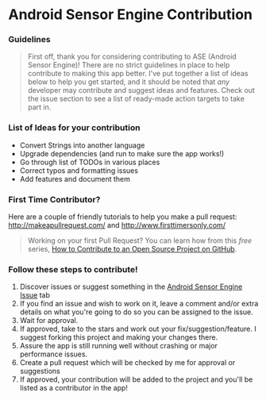 # Android Sensor Engine Contribution

### Guidelines 

>First off, thank you for considering contributing to ASE (Android Sensor Engine)! There are no strict guidelines in place to help contribute to making this app better. I've put together a list of ideas below to help you get started, and it should be noted that *any* developer may contribute and suggest ideas and features. Check out the issue section to see a list of ready-made action targets to take part in.
>

### List of Ideas for your contribution

- Convert Strings into another language
- Upgrade dependencies (and run to make sure the app works!)
- Go through list of TODOs in various places
- Correct typos and formatting issues
- Add features and document them

### First Time Contributor?
Here are a couple of friendly tutorials to help you make a pull request: http://makeapullrequest.com/ and http://www.firsttimersonly.com/

> Working on your first Pull Request? You can learn how from this *free* series, [How to Contribute to an Open Source Project on GitHub](https://app.egghead.io/playlists/how-to-contribute-to-an-open-source-project-on-github).

### Follow these steps to contribute!
1. Discover issues or suggest something in the [Android Sensor Engine Issue](https://github.com/Cfoulcard/Android-Sensor-Engine/issues) tab
2. If you find an issue and wish to work on it, leave a comment and/or extra details on what you're going to do so you can be assigned to the issue.
3. Wait for approval.
4. If approved, take to the stars and work out your fix/suggestion/feature. I suggest forking this project and making your changes there.
5. Assure the app is still running well without crashing or major performance issues.
6. Create a pull request which will be checked by me for approval or suggestions
7. If approved, your contribution will be added to the project and you'll be listed as a contributor in the app!
